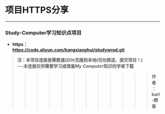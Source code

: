 # 项目HTTPS分享

---

### Study-Computer学习知识点项目
- **https：**  
  **https://code.aliyun.com/kangxianghui/studywrod.git**  
> **注：本项目连接是需要通过Git克隆到本地(切勿推送、提交项目！)**  
> **---本连接仅供需要学习或借鉴*****My Computer*****知识的学者下载**     
>>>>>>>>>>>> **作者：karl-辉哥**
